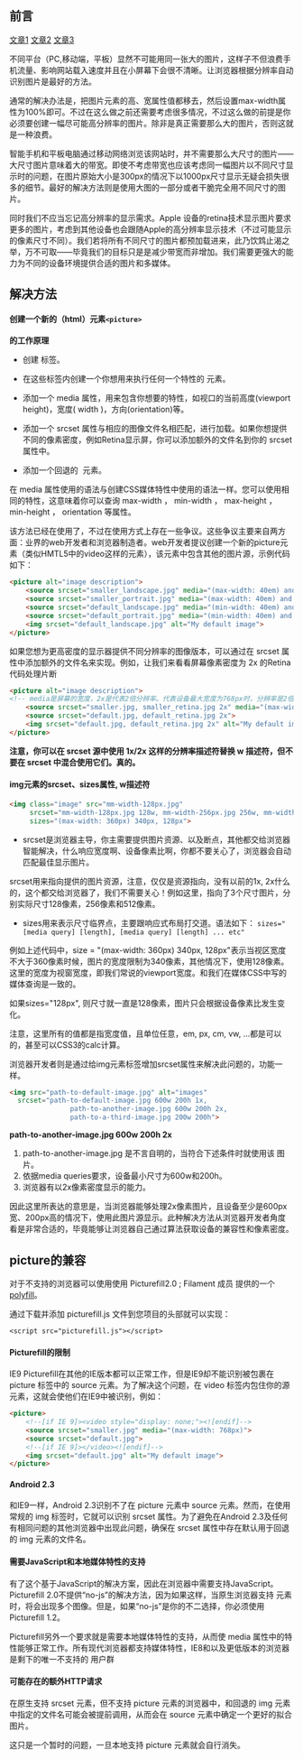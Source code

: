 ## 前言

[文章1](http://www.open-open.com/lib/view/open1455928865808.html)
[文章2](http://www.zhangxinxu.com/wordpress/2014/10/responsive-images-srcset-size-w-descriptor/)
[文章3](http://www.zfanw.com/blog/srcset-and-sizes.html)

不同平台（PC,移动端，平板）显然不可能用同一张大的图片，这样子不但浪费手机流量、影响网站载入速度并且在小屏幕下会很不清晰。让浏览器根据分辨率自动识别图片是最好的方法。

通常的解决办法是，把图片元素的高、宽属性值都移去，然后设置max-width属性为100%即可。不过在这么做之前还需要考虑很多情况，不过这么做的前提是你必须要创建一幅尽可能高分辨率的图片。除非是真正需要那么大的图片，否则这就是一种浪费。

智能手机和平板电脑通过移动网络浏览该网站时，并不需要那么大尺寸的图片——大尺寸图片意味着大的带宽。即使不考虑带宽也应该考虑同一幅图片以不同尺寸显示时的问题，在图片原始大小是300px的情况下以1000px尺寸显示无疑会损失很多的细节。最好的解决方法则是使用大图的一部分或者干脆完全用不同尺寸的图片。

同时我们不应当忘记高分辨率的显示需求。Apple 设备的retina技术显示图片要求更多的图片，考虑到其他设备也会跟随Apple的高分辨率显示技术（不过可能显示的像素尺寸不同）。我们若将所有不同尺寸的图片都预加载进来，此乃饮鸩止渴之举，万不可取——毕竟我们的目标只是是减少带宽而非增加。我们需要更强大的能力为不同的设备环境提供合适的图片和多媒体。


##  解决方法

####  创建一个新的（html）元素`<picture>`

**<picture> 的工作原理**

* 创建 <picture></picture> 标签。

* 在这些标签内创建一个你想用来执行任何一个特性的 <source> 元素。

* 添加一个 media 属性，用来包含你想要的特性，如视口的当前高度(viewport height)，宽度( width )，方向(orientation)等。

* 添加一个 srcset 属性与相应的图像文件名相匹配，进行加载。如果你想提供不同的像素密度，例如Retina显示屏，你可以添加额外的文件名到你的 srcset 属性中。

* 添加一个回退的 <img> 元素。


在 media 属性使用的语法与创建CSS媒体特性中使用的语法一样。您可以使用相同的特性，这意味着你可以查询 max-width ， min-width ， max-height ， min-height ， orientation 等属性。


该方法已经在使用了，不过在使用方式上存在一些争议。这些争议主要来自两方面：业界的web开发者和浏览器制造者。web开发者提议创建一个新的picture元素（类似HMTL5中的video这样的元素），该元素中包含其他的图片源，示例代码如下：


```html
<picture alt="image description">
    <source srcset="smaller_landscape.jpg" media="(max-width: 40em) and (orientation: landscape)">
    <source srcset="smaller_portrait.jpg" media="(max-width: 40em) and (orientation: portrait)">
    <source srcset="default_landscape.jpg" media="(min-width: 40em) and (orientation: landscape)">
    <source srcset="default_portrait.jpg" media="(min-width: 40em) and (orientation: portrait)">
    <img srcset="default_landscape.jpg" alt="My default image">
</picture>
```

如果您想为更高密度的显示器提供不同分辨率的图像版本，可以通过在 srcset 属性中添加额外的文件名来实现。例如，让我们来看看屏幕像素密度为 2x 的Retina 代码处理片断

```html
<picture alt="image description">
<!-- media是屏幕的宽度，2x是代表2倍分辨率。代表设备最大宽度为768px时，分辨率是2倍，加载2倍的那张图片，1倍就加载1倍的那张图-->
    <source srcset="smaller.jpg, smaller_retina.jpg 2x" media="(max-width: 768px)">
    <source srcset="default.jpg, default_retina.jpg 2x">
    <img srcset="default.jpg, default_retina.jpg 2x" alt="My default image">
</picture>
```

**注意，你可以在 srcset 源中使用 1x/2x 这样的分辨率描述符替换 w 描述符，但不要在 srcset 中混合使用它们。真的。**

#### img元素的srcset、sizes属性, w描述符

```html
<img class="image" src="mm-width-128px.jpg"
     srcset="mm-width-128px.jpg 128w, mm-width-256px.jpg 256w, mm-width-512px.jpg 512w"
     sizes="(max-width: 360px) 340px, 128px">
```

* srcset是浏览器主导，你主需要提供图片资源、以及断点，其他都交给浏览器智能解决，什么响应宽度啊、设备像素比啊，你都不要关心了，浏览器会自动匹配最佳显示图片。

srcset用来指向提供的图片资源，注意，仅仅是资源指向，没有以前的1x, 2x什么的，这个都交给浏览器了，我们不需要关心！例如这里，指向了3个尺寸图片，分别实际尺寸128像素，256像素和512像素。

* sizes用来表示尺寸临界点，主要跟响应式布局打交道。语法如下：
`sizes="[media query] [length], [media query] [length] ... etc"`

例如上述代码中，size = "(max-width: 360px) 340px, 128px"表示当视区宽度不大于360像素时候，图片的宽度限制为340像素，其他情况下，使用128像素。这里的宽度为视窗宽度，即我们常说的viewport宽度。和我们在媒体CSS中写的媒体查询是一致的。

如果sizes="128px", 则尺寸就一直是128像素，图片只会根据设备像素比发生变化。

注意，这里所有的值都是指宽度值，且单位任意，em, px, cm, vw, ...都是可以的，甚至可以CSS3的calc计算。


浏览器开发者则是通过给img元素标签增加srcset属性来解决此问题的，功能一样。

```html
<img src="path-to-default-image.jpg" alt="images"
  srcset="path-to-default-image.jpg 600w 200h 1x,
               path-to-another-image.jpg 600w 200h 2x,
               path-to-a-third-image.jpg 200w 200h">
```

**path-to-another-image.jpg 600w 200h 2x**


1. path-to-another-image.jpg 是不言自明的，当符合下述条件时就使用该 图片。
2. 依据media queries要求，设备最小尺寸为600w和200h。
3. 浏览器有以2x像素密度显示的能力。


因此这里所表达的意思是，当浏览器能够处理2x像素图片，且设备至少是600px宽、200px高的情况下，使用此图片源显示。此种解决方法从浏览器开发者角度看是非常合适的，毕竟能够让浏览器自己通过算法获取设备的兼容性和像素密度。

## picture的兼容

对于不支持的浏览器可以使用使用 Picturefill2.0 ; Filament 成员 提供的一个[polyfill](http://scottjehl.github.io/picturefill/)。

通过下载并添加 picturefill.js 文件到您项目的头部就可以实现：

`<script src="picturefill.js"></script>`

#### Picturefill的限制

IE9
Picturefill在其他的IE版本都可以正常工作，但是IE9却不能识别被包裹在 picture 标签中的 source 元素。为了解决这个问题，在 video 标签内包住你的源元素，这就会使他们在IE9中被识别，例如：

```html
<picture>
    <!--[if IE 9]><video style="display: none;"><![endif]-->
    <source srcset="smaller.jpg" media="(max-width: 768px)">
    <source srcset="default.jpg">
    <!--[if IE 9]></video><![endif]-->
    <img srcset="default.jpg" alt="My default image">
</picture>
```

#### Android 2.3

和IE9一样，Android 2.3识别不了在 picture 元素中 source 元素。然而，在使用常规的 img 标签时，它就可以识别 srcset 属性。为了避免在Android 2.3及任何有相同问题的其他浏览器中出现此问题，确保在 srcset 属性中存在默认用于回退的 img 元素的文件名。


#### 需要JavaScript和本地媒体特性的支持

有了这个基于JavaScript的解决方案，因此在浏览器中需要支持JavaScript。 Picturefill 2.0不提供“no-js”的解决方法，因为如果这样，当原生浏览器支持 <picture> 元素时，将会出现多个图像。但是，如果“no-js”是你的不二选择，你必须使用Picturefill 1.2。

Picturefill另外一个要求就是需要本地媒体特性的支持，从而使 media 属性中的特性能够正常工作。所有现代浏览器都支持媒体特性，IE8和以及更低版本的浏览器是剩下的唯一不支持的 用户群

#### 可能存在的额外HTTP请求

在原生支持 srcset 元素，但不支持 picture 元素的浏览器中，和回退的 img 元素中指定的文件名可能会被提前调用，从而会在 source 元素中确定一个更好的拟合图片。

这只是一个暂时的问题，一旦本地支持 picture 元素就会自行消失。
